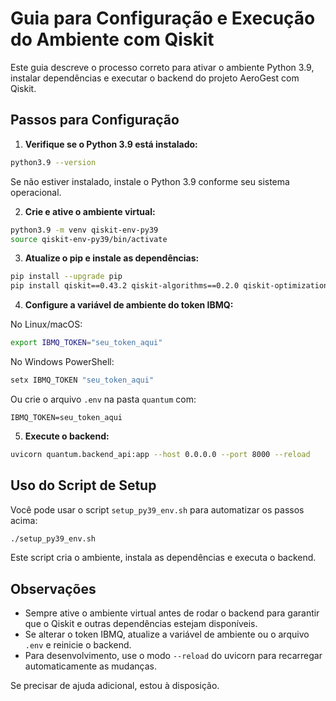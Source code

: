 # Guia para Configuração e Execução do Ambiente com Qiskit

Este guia descreve o processo correto para ativar o ambiente Python 3.9, instalar dependências e executar o backend do projeto AeroGest com Qiskit.

## Passos para Configuração

1. **Verifique se o Python 3.9 está instalado:**

```bash
python3.9 --version
```

Se não estiver instalado, instale o Python 3.9 conforme seu sistema operacional.

2. **Crie e ative o ambiente virtual:**

```bash
python3.9 -m venv qiskit-env-py39
source qiskit-env-py39/bin/activate
```

3. **Atualize o pip e instale as dependências:**

```bash
pip install --upgrade pip
pip install qiskit==0.43.2 qiskit-algorithms==0.2.0 qiskit-optimization==0.5.0 fastapi uvicorn requests langchain matplotlib python-dotenv
```

4. **Configure a variável de ambiente do token IBMQ:**

No Linux/macOS:

```bash
export IBMQ_TOKEN="seu_token_aqui"
```

No Windows PowerShell:

```powershell
setx IBMQ_TOKEN "seu_token_aqui"
```

Ou crie o arquivo `.env` na pasta `quantum` com:

```
IBMQ_TOKEN=seu_token_aqui
```

5. **Execute o backend:**

```bash
uvicorn quantum.backend_api:app --host 0.0.0.0 --port 8000 --reload
```

## Uso do Script de Setup

Você pode usar o script `setup_py39_env.sh` para automatizar os passos acima:

```bash
./setup_py39_env.sh
```

Este script cria o ambiente, instala as dependências e executa o backend.

## Observações

- Sempre ative o ambiente virtual antes de rodar o backend para garantir que o Qiskit e outras dependências estejam disponíveis.
- Se alterar o token IBMQ, atualize a variável de ambiente ou o arquivo `.env` e reinicie o backend.
- Para desenvolvimento, use o modo `--reload` do uvicorn para recarregar automaticamente as mudanças.

Se precisar de ajuda adicional, estou à disposição.
